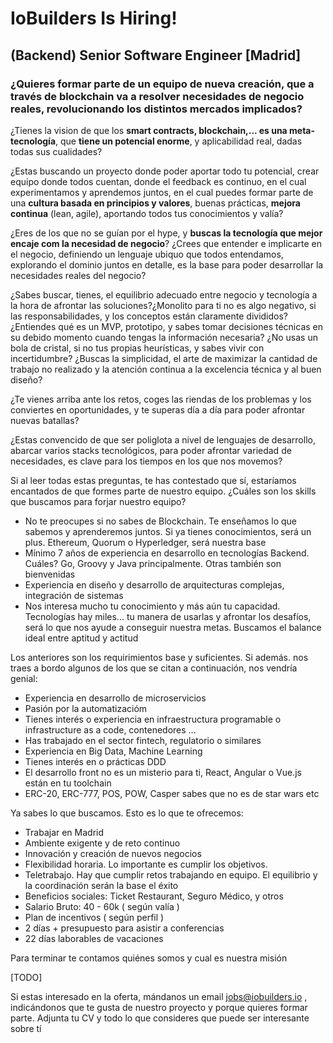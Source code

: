 # IoBuilders Is Hiring! 

## (Backend) Senior Software Engineer [Madrid]

### ¿Quieres formar parte de un **equipo de nueva creación**, que a través de **blockchain** va a  **resolver necesidades de negocio reales**, revolucionando los distintos mercados implicados?

¿Tienes la vision de que los **smart contracts, blockchain,... es una meta-tecnología**, que **tiene un potencial enorme**, y aplicabilidad real, dadas todas sus cualidades?

¿Estas buscando un proyecto donde poder aportar todo tu potencial, crear equipo donde todos cuentan,  donde el feedback es continuo, en el cual experimentamos y aprendemos juntos, en el cual puedes formar parte de una **cultura basada en principios y valores**, buenas prácticas, **mejora continua** (lean, agile), aportando todos tus conocimientos y valía?

¿Eres de los que no se guían por el hype, y **buscas la tecnología que mejor encaje com la necesidad de negocio**? ¿Crees que entender e implicarte en el negocio, definiendo un lenguaje ubiquo que todos entendamos, explorando el dominio juntos en detalle, es la base para poder desarrollar la necesidades reales del negocio?

¿Sabes buscar, tienes, el equilibrio adecuado entre negocio y tecnología a la hora de afrontar las soluciones?¿Monolito para ti no es algo negativo, si las responsabilidades,  y los conceptos están claramente divididos?
¿Entiendes qué es un MVP, prototipo, y sabes tomar decisiones técnicas en su debido momento cuando tengas la información necesaria? ¿No usas un bola de cristal, si no tus propias heurísticas, y sabes vivir con incertidumbre?
¿Buscas la simplicidad,  el arte de maximizar la cantidad de trabajo no realizado y la atención continua a la excelencia técnica y al buen diseño?

¿Te vienes arriba ante los retos, coges las riendas de los problemas y los conviertes en oportunidades, y te superas día a día para poder afrontar nuevas batallas?

¿Estas convencido de que ser poliglota a nivel de lenguajes de desarrollo, abarcar varios stacks tecnológicos, para poder afrontar variedad de necesidades, es clave para los tiempos en los que nos movemos?

Si al leer todas estas preguntas,  te has contestado que sí, estaríamos encantados de que formes parte de nuestro equipo. ¿Cuáles son los skills que buscamos para forjar nuestro equipo?

 - No te preocupes si no sabes de Blockchain. Te enseñamos lo que sabemos y aprenderemos juntos.  Si ya tienes conocimientos, será un plus. Ethereum, Quorum o Hyperledger, será nuestra base
 - Mínimo 7 años de experiencia en desarrollo en tecnologías Backend. Cuáles? Go, Groovy y Java principalmente. Otras también son bienvenidas
 - Experiencia en diseño y desarrollo de arquitecturas complejas, integración de sistemas
 - Nos interesa mucho tu conocimiento y más aún tu capacidad. Tecnologías hay miles... tu manera de usarlas y afrontar los desafíos, será lo que nos ayude a conseguir nuestra metas. Buscamos el balance ideal entre aptitud y actitud
 
 Los anteriores son los requirimientos base y suficientes. Si además. nos traes a bordo algunos de los que se citan a continuación, nos vendría genial:

- Experiencia en desarrollo de microservicios 
- Pasión por la automatizacióm
- Tienes interés o experiencia en infraestructura programable o infrastructure as a code, contenedores ...
- Has trabajado en el sector fintech, regulatorio o similares
- Experiencia en Big Data, Machine Learning
- Tienes interés en o prácticas DDD
- El desarrollo front no es un misterio para ti, React, Angular o Vue.js están en tu toolchain
- ERC-20, ERC-777, POS, POW, Casper sabes que no es de star wars etc

Ya sabes lo que buscamos. Esto es lo que te ofrecemos:

- Trabajar en Madrid
- Ambiente exigente y de reto continuo
- Innovación y creación de nuevos negocios
- Flexibilidad horaria. Lo importante es cumplir los objetivos. 
- Teletrabajo. Hay que cumplir retos trabajando en equipo. El equilibrio y la coordinación serán la base el éxito
- Beneficios sociales: Ticket Restaurant, Seguro Médico, y otros
- Salario Bruto: 40 - 60k ( según valía ) 
- Plan de incentivos ( según perfil )
- 2 días + presupuesto para asistir a conferencias
- 22 días laborables de vacaciones


Para terminar te contamos quiénes somos y cual es nuestra misión

[TODO]



Si estas interesado en la oferta, mándanos un email jobs@iobuilders.io , indicándonos que te gusta de nuestro proyecto y porque quieres formar parte. Adjunta tu CV y todo lo que consideres que puede ser interesante sobre tí
 
 

